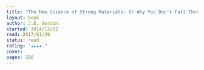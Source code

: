 ```yaml
---
title: "The New Science of Strong Materials: Or Why You Don't Fall Through the  Floor"
layout: book
author: J.E. Gordon
started: 2014/12/22
read: 2017/01/29
status: read
rating: "★★★★☆"
cover: 
pages: 288
---
```

